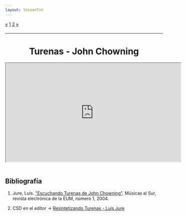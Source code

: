 ```yaml
---
layout: lessonTxt
---
```


<div class="paginationDiv">
<div class="pagination">
  <a onclick="loadOnClick('{{site.baseurl}}/lessons/sintesis_aditiva/side_projects/sintesis_fm/Capitulo1/fm_1.2/a/', 'fm_1.2-a.html','fm_1.2-a.csd', false)" href="javascript:void(0);">&laquo;</a>
  <a onclick="loadOnClick('{{site.baseurl}}/lessons/sintesis_aditiva/side_projects/sintesis_fm/Capitulo1/fm_1.2/a/', 'fm_1.2-a.html','fm_1.2-a.csd', false)" href="javascript:void(0);">1</a>
  <a class="active" href="#">2</a>
  <a href="#">&raquo;</a>
</div>
</div>
<br style="display: block; content: ''; margin-top: 20px;">
<hr>
<br style="display: block; content: ''; margin-top: 40px;">

# <center> Turenas - John Chowning</center>

<div class="video-container">
<iframe width="560" height="315" src="https://www.youtube.com/embed/mqIPWGwrbng" allowfullscreen></iframe>
</div>

<br>

## Bibliografía

1. Jure, Luis. <a href="http://www.eumus.edu.uy/revista/nro1/jure.html" target="_blank">"Escuchando Turenas de John Chowning"</a>. Músicas al Sur, revista electrónica de la EUM, número 1, 2004.

2. CSD en el editor -> <a href="{{site.baseurl}}/lessons/sintesis_aditiva/side_projects/sintesis_fm/Capitulo1/fm_1.2/b/fm_1.2-b.csd">Resintetizando Turenas - Luis Jure</a>

<br>


